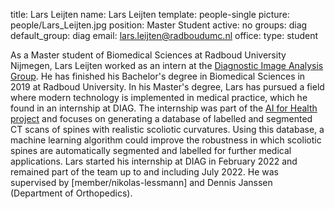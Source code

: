 title: Lars Leijten
name: Lars Leijten
template: people-single
picture: people/Lars_Leijten.jpg
position: Master Student
active: no
groups: diag
default_group: diag
email: lars.leijten@radboudumc.nl
office: 
type: student

As a Master student of Biomedical Sciences at Radboud University Nijmegen, Lars Leijten worked as an intern at the [Diagnostic Image Analysis Group](https://www.diagnijmegen.nl). He has finished his Bachelor's degree in Biomedical Sciences in 2019 at Radboud University. In his Master's degree, Lars has pursued a field where modern technology is implemented in medical practice, which he found in an internship at DIAG. The internship was part of the [AI for Health project](https://www.ai-for-health.nl) and focuses on generating a database of labelled and segmented CT scans of spines with realistic scoliotic curvatures. Using this database, a machine learning algorithm could improve the robustness in which scoliotic spines are automatically segmented and labelled for further medical applications. Lars started his internship at DIAG in February 2022 and remained part of the team up to and including July 2022. He was supervised by [member/nikolas-lessmann] and Dennis Janssen (Department of Orthopedics).
